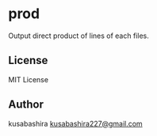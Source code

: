 prod
====

Output direct product of lines of each files.

License
-------

MIT License

Author
------

kusabashira <kusabashira227@gmail.com>
